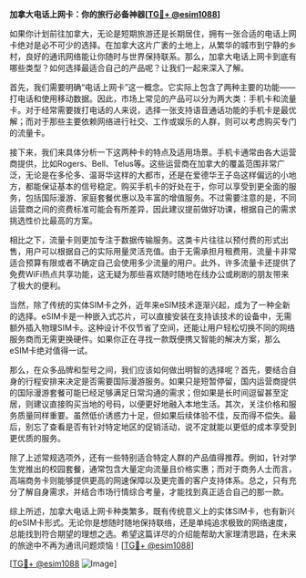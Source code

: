 **加拿大电话上网卡：你的旅行必备神器[[TG💪+ @esim1088](https://t.me/s/esim1088)]**

如果你计划前往加拿大，无论是短期旅游还是长期居住，拥有一张合适的电话上网卡绝对是必不可少的选择。在加拿大这片广袤的土地上，从繁华的城市到宁静的乡村，良好的通讯网络能让你随时与世界保持联系。那么，加拿大电话上网卡到底有哪些类型？如何选择最适合自己的产品呢？让我们一起来深入了解。

首先，我们需要明确“电话上网卡”这一概念。它实际上包含了两种主要的功能——打电话和使用移动数据。因此，市场上常见的产品可以分为两大类：手机卡和流量卡。对于经常需要拨打电话的人来说，选择一张支持语音通话功能的手机卡是最优解；而对于那些主要依赖网络进行社交、工作或娱乐的人群，则可以考虑购买专门的流量卡。

接下来，我们来具体分析一下这两种卡的特点及适用场景。手机卡通常由各大运营商提供，比如Rogers、Bell、Telus等。这些运营商在加拿大的覆盖范围非常广泛，无论是在多伦多、温哥华这样的大都市，还是在爱德华王子岛这样偏远的小地方，都能保证基本的信号稳定。购买手机卡的好处在于，你可以享受到更全面的服务，包括国际漫游、家庭套餐优惠以及丰富的增值服务。不过需要注意的是，不同运营商之间的资费标准可能会有所差异，因此建议提前做好功课，根据自己的需求挑选性价比最高的方案。

相比之下，流量卡则更加专注于数据传输服务。这类卡片往往以预付费的形式出售，用户可以根据自己的实际用量灵活充值。由于无需承担月租费用，流量卡非常适合预算有限或者不确定自己会使用多少流量的用户。此外，许多流量卡还提供了免费WiFi热点共享功能，这无疑为那些喜欢随时随地在线办公或刷剧的朋友带来了极大的便利。

当然，除了传统的实体SIM卡之外，近年来eSIM技术逐渐兴起，成为了一种全新的选择。eSIM卡是一种嵌入式芯片，可以直接安装在支持该技术的设备中，无需额外插入物理SIM卡。这种设计不仅节省了空间，还能让用户轻松切换不同的网络服务商而无需更换硬件。如果你正在寻找一款既便携又智能的解决方案，那么eSIM卡绝对值得一试。

那么，在众多品牌和型号之间，我们应该如何做出明智的选择呢？首先，要结合自身的行程安排来决定是否需要国际漫游服务。如果只是短暂停留，国内运营商提供的国际漫游套餐可能已经足够满足日常沟通的需求；但如果是长时间逗留甚至定居，则建议直接购买当地的号码，以便更好地融入本地生活。其次，关注价格和服务质量同样重要。虽然低价诱惑力十足，但如果后续体验不佳，反而得不偿失。最后，别忘了查看是否有针对特定地区的促销活动，说不定就能以更低的成本享受到更优质的服务。

除了上述常规选项外，还有一些特别适合特定人群的产品值得推荐。例如，针对学生党推出的校园套餐，通常包含大量定向流量且价格实惠；而对于商务人士而言，高端商务卡则能够提供更高的网速保障以及更完善的客户支持体系。总之，只有充分了解自身需求，并结合市场行情综合考量，才能找到真正适合自己的那一款。

综上所述，加拿大电话上网卡种类繁多，既有传统意义上的实体SIM卡，也有新兴的eSIM卡形式。无论你是想随时随地保持联络，还是单纯追求极致的网络速度，总能找到符合期望的理想之选。希望这篇详尽的介绍能帮助大家理清思路，在未来的旅途中不再为通讯问题烦恼！[[TG💪+ @esim1088](https://t.me/s/esim1088)]

[[TG💪+ @esim1088](https://t.me/s/esim1088) ![Image](https://i.postimg.cc/4NQfJmqS/Snipaste-2025-05-13-00-14-12.png)]